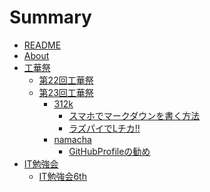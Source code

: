 # Summary

* [README](./README.md)
* [About](./contents/about.md)
* [工華祭]()
	* [第22回工華祭](./contents/kokasai/22th/link.md)
	* [第23回工華祭](./contents/kokasai/23rd/frontpage.md)
		* [312k]()
			* [スマホでマークダウンを書く方法](./contents/kokasai/23rd/312k/how_to_wirte_markdown_on_ios.md)
			* [ラズパイでLチカ!!](./contents/kokasai/23rd/312k/LED.md)
    	* [namacha]()
			* [GitHubProfileの勧め](./contents/kokasai/23rd/namacha/GitHubProfile.md)
* [IT勉強会]()
	* [IT勉強会6th](./contents/session/6th/link.md)